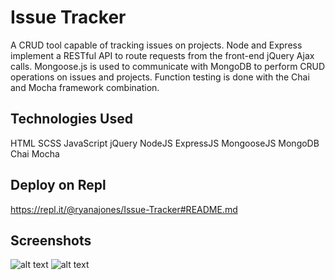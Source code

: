 # Issue Tracker

A CRUD tool capable of tracking issues on projects. Node and Express implement a RESTful API to route requests from the front-end jQuery Ajax calls. Mongoose.js is used to communicate with MongoDB to perform CRUD operations on issues and projects. Function testing is done with the Chai and Mocha framework combination.

## Technologies Used

HTML SCSS JavaScript jQuery NodeJS ExpressJS MongooseJS MongoDB Chai Mocha

## Deploy on Repl

https://repl.it/@ryanajones/Issue-Tracker#README.md

## Screenshots

![alt text](https://i.imgur.com/FW4CcxF.png)
![alt text](https://i.imgur.com/t4dagIK.png)
